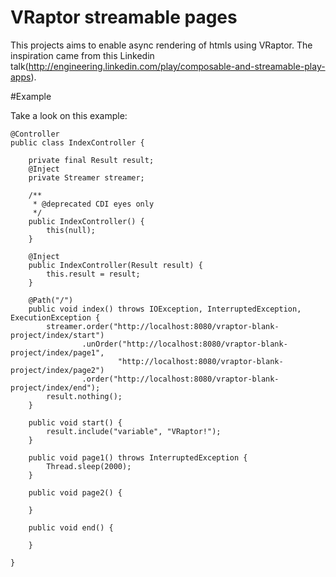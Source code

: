 # VRaptor streamable pages

This projects aims to enable async rendering of htmls using VRaptor. The
inspiration came from this Linkedin
talk(http://engineering.linkedin.com/play/composable-and-streamable-play-apps).

#Example

Take a look on this example:

```
@Controller
public class IndexController {

	private final Result result;
	@Inject
	private Streamer streamer;

	/**
	 * @deprecated CDI eyes only
	 */
	public IndexController() {
		this(null);
	}

	@Inject
	public IndexController(Result result) {
		this.result = result;
	}

	@Path("/")
	public void index() throws IOException, InterruptedException, ExecutionException {
		streamer.order("http://localhost:8080/vraptor-blank-project/index/start")
				.unOrder("http://localhost:8080/vraptor-blank-project/index/page1",
						"http://localhost:8080/vraptor-blank-project/index/page2")
				.order("http://localhost:8080/vraptor-blank-project/index/end");
		result.nothing();
	}

	public void start() {
		result.include("variable", "VRaptor!");
	}

	public void page1() throws InterruptedException {
		Thread.sleep(2000);
	}

	public void page2() {

	}

	public void end() {

	}

}
```